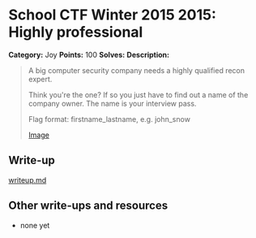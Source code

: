 # School CTF Winter 2015 2015: Highly professional

**Category:** Joy
**Points:** 100
**Solves:** 
**Description:**

> A big computer security company needs a highly qualified recon expert.
> 
> 
> Think you're the one? If so you just have to find out a name of the company owner. The name is your interview pass.
> 
> 
> Flag format: firstname_lastname, e.g. john_snow
> 
> 
> [Image](./image_779ded31b8001fccf8d241461c97d4f9f36242fa.jpg)


## Write-up

[writeup.md](./writeup.md)

## Other write-ups and resources

* none yet
